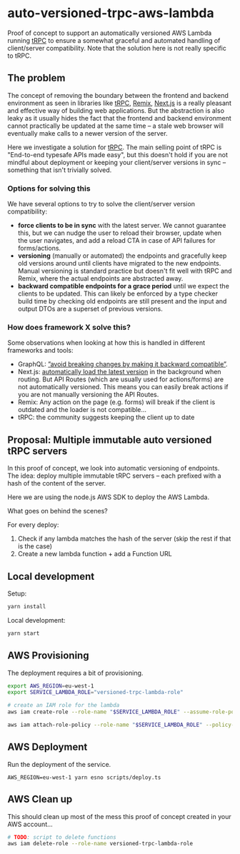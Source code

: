 # auto-versioned-trpc-aws-lambda

Proof of concept to support an automatically versioned AWS Lambda running [tRPC](https://trpc.io/) to ensure a somewhat graceful and automated handling of client/server compatibility. Note that the solution here is not really specific to tRPC.

## The problem

The concept of removing the boundary between the frontend and backend environment as seen in libraries like [tRPC](https://trpc.io/), [Remix](https://remix.run/), [Next.js](https://vercel.com/solutions/nextjs) is a really pleasant and effective way of building web applications. But the abstraction is also leaky as it usually hides the fact that the frontend and backend environment cannot practically be updated at the same time – a stale web browser will eventually make calls to a newer version of the server.

Here we investigate a solution for [tRPC](https://trpc.io/). The main selling point of tRPC is "End-to-end typesafe APIs made easy", but this doesn't hold if you are not mindful about deployment or keeping your client/server versions in sync – something that isn't trivially solved.

### Options for solving this

We have several options to try to solve the client/server version compatibility:

- **force clients to be in sync** with the latest server. We cannot guarantee this, but we can nudge the user to reload their browser, update when the user navigates, and add a reload CTA in case of API failures for forms/actions.
- **versioning** (manually or automated) the endpoints and gracefully keep old versions around until clients have migrated to the new endpoints. Manual versioning is standard practice but doesn't fit well with tRPC and Remix, where the actual endpoints are abstracted away.
- **backward compatible endpoints for a grace period** until we expect the clients to be updated. This can likely be enforced by a type checker build time by checking old endpoints are still present and the input and output DTOs are a superset of previous versions.

### How does framework X solve this?

Some observations when looking at how this is handled in different frameworks and tools:

- GraphQL: [”avoid breaking changes by making it backward compatible”](https://graphql.org/learn/best-practices/#versioning).
- Next.js: [automatically load the latest version](https://nextjs.org/docs/deployment#automatic-updates) in the background when routing. But API Routes (which are usually used for actions/forms) are not automatically versioned. This means you can easily break actions if you are not manually versioning the API Routes.
- Remix: Any action on the page (e.g. forms) will break if the client is outdated and the loader is not compatible...
- tRPC: the community suggests keeping the client up to date

## Proposal: Multiple immutable auto versioned tRPC servers

In this proof of concept, we look into automatic versioning of endpoints. The idea: deploy multiple immutable tRPC servers – each prefixed with a hash of the content of the server.

Here we are using the node.js AWS SDK to deploy the AWS Lambda.

What goes on behind the scenes?

For every deploy:

1. Check if any lambda matches the hash of the server (skip the rest if that is the case)
2. Create a new lambda function + add a Function URL

## Local development

Setup:

```sh
yarn install
```

Local development:

```sh
yarn start
```

## AWS Provisioning

The deployment requires a bit of provisioning.

```sh
export AWS_REGION=eu-west-1
export SERVICE_LAMBDA_ROLE="versioned-trpc-lambda-role"

# create an IAM role for the lambda
aws iam create-role --role-name "$SERVICE_LAMBDA_ROLE" --assume-role-policy-document file://trust-policy-lambda.json

aws iam attach-role-policy --role-name "$SERVICE_LAMBDA_ROLE" --policy-arn arn:aws:iam::aws:policy/service-role/AWSLambdaBasicExecutionRole

```

## AWS Deployment

Run the deployment of the service.

```
AWS_REGION=eu-west-1 yarn esno scripts/deploy.ts
```

## AWS Clean up

This should clean up most of the mess this proof of concept created in your AWS account...

```sh
# TODO: script to delete functions
aws iam delete-role --role-name versioned-trpc-lambda-role
```
